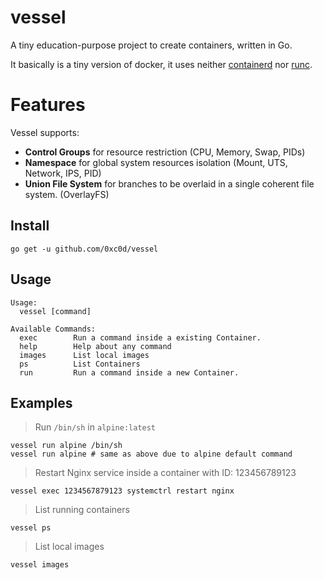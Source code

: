 # vessel
A tiny education-purpose project to create containers, written in Go.

It basically is a tiny version of docker, it uses neither [containerd](https://containerd.io/) nor [runc](https://github.com/opencontainers/runc).

# Features
Vessel supports:
* __Control Groups__ for resource restriction (CPU, Memory, Swap, PIDs)
* __Namespace__ for global system resources isolation (Mount, UTS, Network, IPS, PID)
* __Union File System__ for branches to be overlaid in a single coherent file system. (OverlayFS)

## Install

    go get -u github.com/0xc0d/vessel
    
## Usage

    Usage:
      vessel [command]
    
    Available Commands:
      exec        Run a command inside a existing Container.
      help        Help about any command
      images      List local images
      ps          List Containers
      run         Run a command inside a new Container.

## Examples

> Run `/bin/sh` in `alpine:latest`

    vessel run alpine /bin/sh
    vessel run alpine # same as above due to alpine default command

> Restart Nginx service inside a container with ID: 123456789123

    vessel exec 1234567879123 systemctrl restart nginx
    
> List running containers

    vessel ps
    
> List local images

    vessel images

